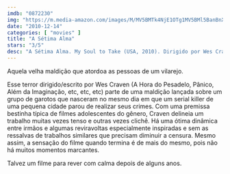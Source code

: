```yaml
---
imdb: "0872230"
img: "https://m.media-amazon.com/images/M/MV5BMTk4NjE1OTg1MV5BMl5BanBnXkFtZTcwNTgwOTU3Mw@@._V1_SY150_CR0,0,101,150_.jpg"
date: "2010-12-14"
categories: [ "movies" ]
title: "A Sétima Alma"
stars: "3/5"
desc: "A Sétima Alma. My Soul to Take (USA, 2010). Dirigido por Wes Craven. Escrito por Wes Craven. Com Max Thieriot, John Magaro, Denzel Whitaker, Zena Grey, Nick Lashaway, Paulina Olszynski, Jeremy Chu, Emily Meade, Raúl Esparza."
---
```

Aquela velha maldição que atordoa as pessoas de um vilarejo.

Esse terror dirigido/escrito por Wes Craven (A Hora do Pesadelo, Pânico, Além da Imaginação, etc, etc, etc) parte de uma maldição lançada sobre um grupo de garotos que nasceram no mesmo dia em que um serial killer de uma pequena cidade parou de realizar seus crimes. Com uma premissa bestinha típica de filmes adolescentes do gênero, Craven delineia um trabalho muitas vezes tenso e outras vezes clichê. Há uma ótima dinâmica entre irmãos e algumas reviravoltas especialmente inspiradas e sem as ressalvas de trabalhos similares que precisam diminuir a censura. Mesmo assim, a sensação do filme quando termina é de mais do mesmo, pois não há muitos momentos marcantes.

Talvez um filme para rever com calma depois de alguns anos.
